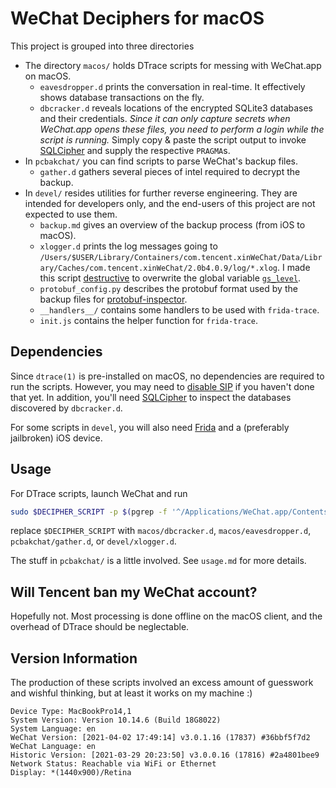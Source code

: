 # WeChat Deciphers for macOS

This project is grouped into three directories

+ The directory `macos/` holds DTrace scripts for messing with WeChat.app on macOS.
    + `eavesdropper.d` prints the conversation in real-time. It effectively shows database transactions on the fly.
    + `dbcracker.d` reveals locations of the encrypted SQLite3 databases and their credentials. *Since it can only capture secrets when WeChat.app opens these files, you need to perform a login while the script is running.* Simply copy & paste the script output to invoke [SQLCipher](https://github.com/sqlcipher/sqlcipher) and supply the respective `PRAGMA`s.
+ In `pcbakchat/` you can find scripts to parse WeChat's backup files.
    + `gather.d` gathers several pieces of intel required to decrypt the backup.
+ In `devel/` resides utilities for further reverse engineering. They are intended for developers only, and the end-users of this project are not expected to use them.
    + `backup.md` gives an overview of the backup process (from iOS to macOS).
    + `xlogger.d` prints the log messages going to `/Users/$USER/Library/Containers/com.tencent.xinWeChat/Data/Library/Caches/com.tencent.xinWeChat/2.0b4.0.9/log/*.xlog`. I made this script [destructive](http://dtrace.org/guide/chp-actsub.html#chp-actsub-4) to overwrite the global variable [`gs_level`](https://github.com/Tencent/mars/blob/master/mars/comm/xlogger/xloggerbase.c#L93).
    + `protobuf_config.py` describes the protobuf format used by the backup files for [protobuf-inspector](https://github.com/mildsunrise/protobuf-inspector).
    + `__handlers__/` contains some handlers to be used with `frida-trace`.
    + `init.js` contains the helper function for `frida-trace`.

## Dependencies

Since `dtrace(1)` is pre-installed on macOS, no dependencies are required to run the scripts. However, you may need to [disable SIP](https://apple.stackexchange.com/questions/208762/now-that-el-capitan-is-rootless-is-there-any-way-to-get-dtrace-working) if you haven't done that yet. In addition, you'll need [SQLCipher](https://github.com/sqlcipher/sqlcipher) to inspect the databases discovered by `dbcracker.d`.

For some scripts in `devel`, you will also need [Frida](https://frida.re) and a (preferably jailbroken) iOS device.

## Usage

For DTrace scripts, launch WeChat and run

```bash
sudo $DECIPHER_SCRIPT -p $(pgrep -f '^/Applications/WeChat.app/Contents/MacOS/WeChat')
```

replace `$DECIPHER_SCRIPT` with `macos/dbcracker.d`, `macos/eavesdropper.d`, `pcbakchat/gather.d`, or `devel/xlogger.d`.

The stuff in `pcbakchat/` is a little involved. See `usage.md` for more details.

## Will Tencent ban my WeChat account?

Hopefully not. Most processing is done offline on the macOS client, and the overhead of DTrace should be neglectable.

## Version Information

The production of these scripts involved an excess amount of guesswork and wishful thinking, but at least it works on my machine :)

```
Device Type: MacBookPro14,1
System Version: Version 10.14.6 (Build 18G8022)
System Language: en
WeChat Version: [2021-04-02 17:49:14] v3.0.1.16 (17837) #36bbf5f7d2
WeChat Language: en
Historic Version: [2021-03-29 20:23:50] v3.0.0.16 (17816) #2a4801bee9
Network Status: Reachable via WiFi or Ethernet
Display: *(1440x900)/Retina
```
